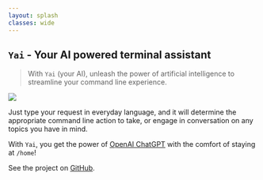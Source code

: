 ```yaml
---
layout: splash
classes: wide
---
```


## `Yai` - Your AI powered terminal assistant

> With `Yai` (your AI), unleash the power of artificial intelligence to streamline your command line experience.

![](https://raw.githubusercontent.com/ekkinox/yai/main/docs/_assets/intro.gif)

Just type your request in everyday language, and it will determine the appropriate command line action to take, or engage in conversation on any topics you have in mind.

With `Yai`, you get the power of [OpenAI ChatGPT](https://chat.openai.com/) with the comfort of staying at `/home`!

See the project on [GitHub](https://github.com/ekkinox/yai).

